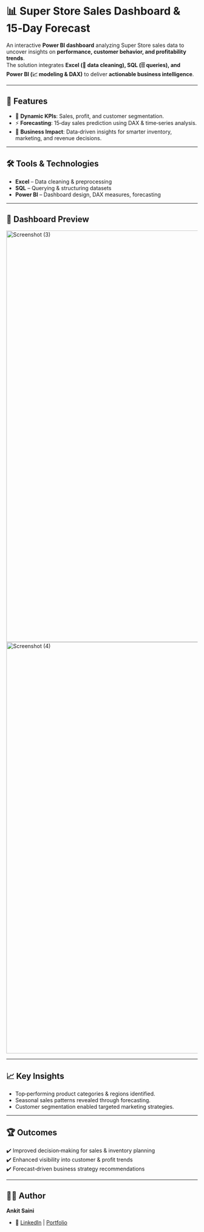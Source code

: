 # 📊 Super Store Sales Dashboard & 15‑Day Forecast  

An interactive **Power BI dashboard** analyzing Super Store sales data to uncover insights on **performance, customer behavior, and profitability trends**.  
The solution integrates **Excel (🧹 data cleaning), SQL (🗄️ queries), and Power BI (📈 modeling & DAX)** to deliver **actionable business intelligence**.  

---

## 🚀 Features  
- 📌 **Dynamic KPIs**: Sales, profit, and customer segmentation.  
- ⚡ **Forecasting**: 15‑day sales prediction using DAX & time‑series analysis.  
- 🎯 **Business Impact**: Data‑driven insights for smarter inventory, marketing, and revenue decisions.  

---

## 🛠️ Tools & Technologies  
- **Excel** – Data cleaning & preprocessing  
- **SQL** – Querying & structuring datasets  
- **Power BI** – Dashboard design, DAX measures, forecasting  

---

## 📸 Dashboard Preview 
<img width="1920" height="1080" alt="Screenshot (3)" src="https://github.com/user-attachments/assets/0fd82eca-97b0-4f0c-8723-c56f4ab89214" />
<img width="1920" height="1080" alt="Screenshot (4)" src="https://github.com/user-attachments/assets/70e7fe6a-b44b-4153-ba88-0de44132712e" />

---

## 📈 Key Insights  
- Top‑performing product categories & regions identified.  
- Seasonal sales patterns revealed through forecasting.  
- Customer segmentation enabled targeted marketing strategies.  

---

## 🏆 Outcomes  
✔️ Improved decision‑making for sales & inventory planning  
✔️ Enhanced visibility into customer & profit trends  
✔️ Forecast‑driven business strategy recommendations  

---

## 👨‍💻 Author  
**Ankit Saini**  
- 🔗 [LinkedIn](https://linkedin.com/in/ankitsaini605) | [Portfolio]()  
